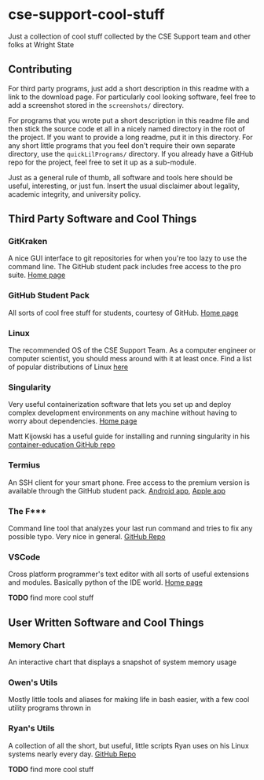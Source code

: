 # cse-support-cool-stuff
Just a collection of cool stuff collected by the CSE Support team and other folks at Wright State 

## Contributing

For third party programs, just add a short description in this readme with a link to the download page. For particularly cool looking software, feel free to add a screenshot stored in the `screenshots/` directory.

For programs that you wrote put a short description in this readme file and then stick the source code et all in a nicely named directory in the root of the project. If you want to provide a long readme, put it in this directory. For any short little programs that you feel don't require their own separate directory, use the `quickLilPrograms/` directory. If you already have a GitHub repo for the project, feel free to set it up as a sub-module.

Just as a general rule of thumb, all software and tools here should be useful, interesting, or just fun. Insert the usual disclaimer about legality, academic integrity, and university policy.



## Third Party Software and Cool Things


### GitKraken

A nice GUI interface to git repositories for when you're too lazy to use the command line. The GitHub student pack includes free access to the pro suite. [Home page](https://www.gitkraken.com/)


### GitHub Student Pack

All sorts of cool free stuff for students, courtesy of GitHub. [Home page](https://education.github.com/pack)


### Linux

The recommended OS of the CSE Support Team. As a computer engineer or computer scientist, you should mess around with it at least once.  Find a list of popular distributions of Linux [here](https://distrowatch.com/)


### Singularity

Very useful containerization software that lets you set up and deploy complex development environments on any machine without having to worry about dependencies. [Home page](https://sylabs.io/)

Matt Kijowski has a useful guide for installing and running singularity in his [container-education GitHub repo](https://github.com/mkijowski/container-education)


### Termius

An SSH client for your smart phone. Free access to the premium version is available through the GitHub student pack. [Android app](https://play.google.com/store/apps/details?id=com.server.auditor.ssh.client&hl=en), [Apple app](https://apps.apple.com/us/app/termius-ssh-shell-console-terminal/id549039908)


### The F\*\*\*

Command line tool that analyzes your last run command and tries to fix any possible typo. Very nice in general. [GitHub Repo](https://github.com/nvbn/thefuck)


### VSCode

Cross platform programmer's text editor with all sorts of useful extensions and modules. Basically python of the IDE world. [Home page](https://code.visualstudio.com/)


**TODO** find more cool stuff



## User Written Software and Cool Things


### Memory Chart

An interactive chart that displays a snapshot of system memory usage


### Owen's Utils

Mostly little tools and aliases for making life in bash easier, with a few cool utility programs thrown in


### Ryan's Utils

A collection of  all the short, but useful, little scripts Ryan uses on his Linux systems nearly every day. [GitHub Repo](https://github.com/CodingPenguin1/Utils)


**TODO** find more cool stuff


